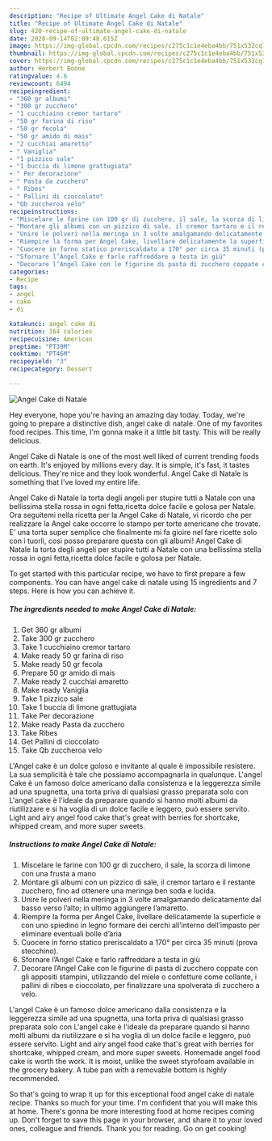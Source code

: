 ```yaml
---
description: "Recipe of Ultimate Angel Cake di Natale"
title: "Recipe of Ultimate Angel Cake di Natale"
slug: 420-recipe-of-ultimate-angel-cake-di-natale
date: 2020-09-14T02:09:48.615Z
image: https://img-global.cpcdn.com/recipes/c275c1c1e4eba4bb/751x532cq70/angel-cake-di-natale-recipe-main-photo.jpg
thumbnail: https://img-global.cpcdn.com/recipes/c275c1c1e4eba4bb/751x532cq70/angel-cake-di-natale-recipe-main-photo.jpg
cover: https://img-global.cpcdn.com/recipes/c275c1c1e4eba4bb/751x532cq70/angel-cake-di-natale-recipe-main-photo.jpg
author: Herbert Boone
ratingvalue: 4.6
reviewcount: 6494
recipeingredient:
- "360 gr albumi"
- "300 gr zucchero"
- "1 cucchiaino cremor tartaro"
- "50 gr farina di riso"
- "50 gr fecola"
- "50 gr amido di mais"
- "2 cucchiai amaretto"
- " Vaniglia"
- "1 pizzico sale"
- "1 buccia di limone grattugiata"
- " Per decorazione"
- " Pasta da zucchero"
- " Ribes"
- " Pallini di cioccolato"
- "Qb zuccheroa velo"
recipeinstructions:
- "Miscelare le farine con 100 gr di zucchero, il sale, la scorza di limone con una frusta a mano"
- "Montare gli albumi con un pizzico di sale, il cremor tartaro e il restante zucchero, fino ad ottenere una meringa ben soda e lucida."
- "Unire le polveri nella meringa in 3 volte amalgamando delicatamente dal basso verso l’alto; in ultimo aggiungere l’amaretto."
- "Riempire la forma per Angel Cake, livellare delicatamente la superficie e con uno spiedino in legno formare dei cerchi all’interno dell’impasto per eliminare eventuali bolle d’aria"
- "Cuocere in forno statico preriscaldato a 170° per circa 35 minuti (prova stecchino)."
- "Sfornare l’Angel Cake e farlo raffreddare a testa in giù"
- "Decorare l’Angel Cake con le figurine di pasta di zucchero coppate con gli appositi stampini, utilizzando del miele o confetture come collante, i pallini di ribes e cioccolato, per finalizzare una spolverata di zucchero a velo."
categories:
- Recipe
tags:
- angel
- cake
- di

katakunci: angel cake di 
nutrition: 164 calories
recipecuisine: American
preptime: "PT39M"
cooktime: "PT46M"
recipeyield: "3"
recipecategory: Dessert

---
```



![Angel Cake di Natale](https://img-global.cpcdn.com/recipes/c275c1c1e4eba4bb/751x532cq70/angel-cake-di-natale-recipe-main-photo.jpg)

Hey everyone, hope you're having an amazing day today. Today, we're going to prepare a distinctive dish, angel cake di natale. One of my favorites food recipes. This time, I'm gonna make it a little bit tasty. This will be really delicious.

Angel Cake di Natale is one of the most well liked of current trending foods on earth. It's enjoyed by millions every day. It is simple, it's fast, it tastes delicious. They're nice and they look wonderful. Angel Cake di Natale is something that I've loved my entire life.

Angel Cake di Natale la torta degli angeli per stupire tutti a Natale con una bellissima stella rossa in ogni fetta,ricetta dolce facile e golosa per Natale. Ora seguitemi nella ricetta per la Angel Cake di Natale, vi ricordo che per realizzare la Angel cake occorre lo stampo per torte americane che trovate. E&#39; una torta super semplice che finalmente mi fa gioire nel fare ricette solo con i tuorli, così posso preparare questa con gli albumi! Angel Cake di Natale la torta degli angeli per stupire tutti a Natale con una bellissima stella rossa in ogni fetta,ricetta dolce facile e golosa per Natale.


To get started with this particular recipe, we have to first prepare a few components. You can have angel cake di natale using 15 ingredients and 7 steps. Here is how you can achieve it.

<!--inarticleads1-->

##### The ingredients needed to make Angel Cake di Natale:

1. Get 360 gr albumi
1. Take 300 gr zucchero
1. Take 1 cucchiaino cremor tartaro
1. Make ready 50 gr farina di riso
1. Make ready 50 gr fecola
1. Prepare 50 gr amido di mais
1. Make ready 2 cucchiai amaretto
1. Make ready  Vaniglia
1. Take 1 pizzico sale
1. Take 1 buccia di limone grattugiata
1. Take  Per decorazione
1. Make ready  Pasta da zucchero
1. Take  Ribes
1. Get  Pallini di cioccolato
1. Take Qb zuccheroa velo


L&#39;Angel cake è un dolce goloso e invitante al quale è impossibile resistere. La sua semplicità è tale che possiamo accompagnarla in qualunque. L&#39;angel Cake è un famoso dolce americano dalla consistenza e la leggerezza simile ad una spugnetta, una torta priva di qualsiasi grasso preparata solo con L&#39;angel cake è l&#39;ideale da preparare quando si hanno molti albumi da riutilizzare e si ha voglia di un dolce facile e leggero, può essere servito. Light and airy angel food cake that&#39;s great with berries for shortcake, whipped cream, and more super sweets. 

<!--inarticleads2-->

##### Instructions to make Angel Cake di Natale:

1. Miscelare le farine con 100 gr di zucchero, il sale, la scorza di limone con una frusta a mano
1. Montare gli albumi con un pizzico di sale, il cremor tartaro e il restante zucchero, fino ad ottenere una meringa ben soda e lucida.
1. Unire le polveri nella meringa in 3 volte amalgamando delicatamente dal basso verso l’alto; in ultimo aggiungere l’amaretto.
1. Riempire la forma per Angel Cake, livellare delicatamente la superficie e con uno spiedino in legno formare dei cerchi all’interno dell’impasto per eliminare eventuali bolle d’aria
1. Cuocere in forno statico preriscaldato a 170° per circa 35 minuti (prova stecchino).
1. Sfornare l’Angel Cake e farlo raffreddare a testa in giù
1. Decorare l’Angel Cake con le figurine di pasta di zucchero coppate con gli appositi stampini, utilizzando del miele o confetture come collante, i pallini di ribes e cioccolato, per finalizzare una spolverata di zucchero a velo.


L&#39;angel Cake è un famoso dolce americano dalla consistenza e la leggerezza simile ad una spugnetta, una torta priva di qualsiasi grasso preparata solo con L&#39;angel cake è l&#39;ideale da preparare quando si hanno molti albumi da riutilizzare e si ha voglia di un dolce facile e leggero, può essere servito. Light and airy angel food cake that&#39;s great with berries for shortcake, whipped cream, and more super sweets. Homemade angel food cake is worth the work. It is moist, unlike the sweet styrofoam available in the grocery bakery. A tube pan with a removable bottom is highly recommended. 

So that's going to wrap it up for this exceptional food angel cake di natale recipe. Thanks so much for your time. I'm confident that you will make this at home. There's gonna be more interesting food at home recipes coming up. Don't forget to save this page in your browser, and share it to your loved ones, colleague and friends. Thank you for reading. Go on get cooking!
